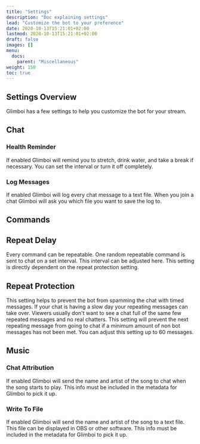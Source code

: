 ```yaml
---
title: "Settings"
description: "Doc explaining settings"
lead: "Customize the bot to your preference"
date: 2020-10-13T15:21:01+02:00
lastmod: 2020-10-13T15:21:01+02:00
draft: false
images: []
menu:
  docs:
    parent: "Miscellaneous"
weight: 150
toc: true
---
```


## Settings Overview

Glimboi has a few settings to help you customize the bot for your stream.

## Chat

### Health Reminder

If enabled Glimboi will remind you to stretch, drink water, and take a break if necessary. You can set the interval or turn it off completely.

### Log Messages

If enabled Glimboi will log every chat message to a text file. When you join a chat Glimboi will ask you which file you want to save the log to.

## Commands

## Repeat Delay

Every command can be repeatable. One random repeatable command is sent to chat on a set interval. This interval can be adjusted here. This setting is directly dependent on the repeat protection setting.

## Repeat Protection

This setting helps to prevent the bot from spamming the chat with timed messages. If your chat is having a slow day your repeating messages can take over. Viewers usually don't want to see a chat full of the same few repeated messages and no real chatters. This setting will prevent the next repeating message from going to chat if a minimum amount of non bot messages has not been met. You can adjust this setting up to 60 messages.

## Music

### Chat Attribution

If enabled Glimboi will send the name and artist of the song to chat when the song starts to play. This info must be included in the metadata for Glimboi to pick it up.

### Write To File

If enabled Glimboi will send the name and artist of the song to a text file. This file can be displayed in OBS or other software. This info must be included in the metadata for Glimboi to pick it up.